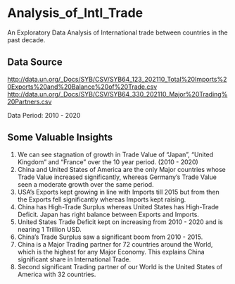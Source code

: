 # Analysis_of_Intl_Trade
An Exploratory Data Analysis of International trade between countries in the past decade.

## Data Source
http://data.un.org/_Docs/SYB/CSV/SYB64_123_202110_Total%20Imports%20Exports%20and%20Balance%20of%20Trade.csv
http://data.un.org/_Docs/SYB/CSV/SYB64_330_202110_Major%20Trading%20Partners.csv

Data Period: 2010 - 2020

## Some Valuable Insights
1. We can see stagnation of growth in Trade Value of “Japan”, “United Kingdom” and “France” over the 10 year period. (2010 - 2020)
2. China and United States of America are the only Major countries whose Trade Value increased significantly, whereas Germany’s Trade Value seen a moderate growth over the same period.
3. USA’s Exports kept growing in line with Imports till 2015 but from then the Exports fell significantly whereas Imports kept raising.
4. China has High-Trade Surplus whereas United States has High-Trade Deficit. Japan has right balance between Exports and Imports.
5. United States Trade Deficit kept on increasing from 2010 - 2020 and is nearing 1 Trillion USD.
6. China’s Trade Surplus saw a significant boom from 2010 - 2015.
7. China is a Major Trading partner for 72 countries around the World, which is the highest for any Major Economy. This explains China significant share in International Trade.
8. Second significant Trading partner of our World is the United States of America with 32 countries.

